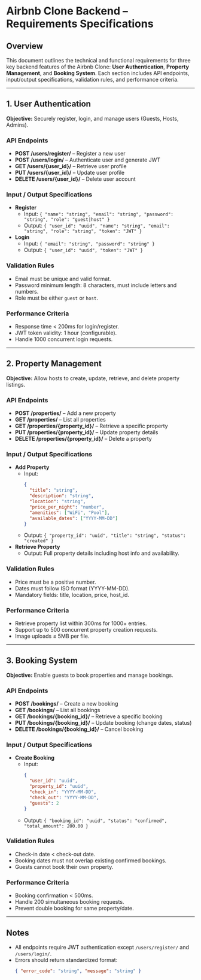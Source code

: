 # Airbnb Clone Backend – Requirements Specifications

## Overview
This document outlines the technical and functional requirements for three key backend features of the Airbnb Clone: **User Authentication**, **Property Management**, and **Booking System**. Each section includes API endpoints, input/output specifications, validation rules, and performance criteria.

---

## 1. User Authentication

**Objective:** Securely register, login, and manage users (Guests, Hosts, Admins).

### API Endpoints
- **POST /users/register/** – Register a new user
- **POST /users/login/** – Authenticate user and generate JWT
- **GET /users/{user_id}/** – Retrieve user profile
- **PUT /users/{user_id}/** – Update user profile
- **DELETE /users/{user_id}/** – Delete user account

### Input / Output Specifications
- **Register**
  - Input: `{ "name": "string", "email": "string", "password": "string", "role": "guest|host" }`
  - Output: `{ "user_id": "uuid", "name": "string", "email": "string", "role": "string", "token": "JWT" }`
- **Login**
  - Input: `{ "email": "string", "password": "string" }`
  - Output: `{ "user_id": "uuid", "token": "JWT" }`

### Validation Rules
- Email must be unique and valid format.
- Password minimum length: 8 characters, must include letters and numbers.
- Role must be either `guest` or `host`.

### Performance Criteria
- Response time < 200ms for login/register.
- JWT token validity: 1 hour (configurable).
- Handle 1000 concurrent login requests.

---

## 2. Property Management

**Objective:** Allow hosts to create, update, retrieve, and delete property listings.

### API Endpoints
- **POST /properties/** – Add a new property
- **GET /properties/** – List all properties
- **GET /properties/{property_id}/** – Retrieve a specific property
- **PUT /properties/{property_id}/** – Update property details
- **DELETE /properties/{property_id}/** – Delete a property

### Input / Output Specifications
- **Add Property**
  - Input: 
    ```json
    {
      "title": "string",
      "description": "string",
      "location": "string",
      "price_per_night": "number",
      "amenities": ["WiFi", "Pool"],
      "available_dates": ["YYYY-MM-DD"]
    }
    ```
  - Output: `{ "property_id": "uuid", "title": "string", "status": "created" }`
- **Retrieve Property**
  - Output: Full property details including host info and availability.

### Validation Rules
- Price must be a positive number.
- Dates must follow ISO format (YYYY-MM-DD).
- Mandatory fields: title, location, price, host_id.

### Performance Criteria
- Retrieve property list within 300ms for 1000+ entries.
- Support up to 500 concurrent property creation requests.
- Image uploads ≤ 5MB per file.

---

## 3. Booking System

**Objective:** Enable guests to book properties and manage bookings.

### API Endpoints
- **POST /bookings/** – Create a new booking
- **GET /bookings/** – List all bookings
- **GET /bookings/{booking_id}/** – Retrieve a specific booking
- **PUT /bookings/{booking_id}/** – Update booking (change dates, status)
- **DELETE /bookings/{booking_id}/** – Cancel booking

### Input / Output Specifications
- **Create Booking**
  - Input:
    ```json
    {
      "user_id": "uuid",
      "property_id": "uuid",
      "check_in": "YYYY-MM-DD",
      "check_out": "YYYY-MM-DD",
      "guests": 2
    }
    ```
  - Output: `{ "booking_id": "uuid", "status": "confirmed", "total_amount": 200.00 }`

### Validation Rules
- Check-in date < check-out date.
- Booking dates must not overlap existing confirmed bookings.
- Guests cannot book their own property.

### Performance Criteria
- Booking confirmation < 500ms.
- Handle 200 simultaneous booking requests.
- Prevent double booking for same property/date.

---

## Notes
- All endpoints require JWT authentication except `/users/register/` and `/users/login/`.
- Errors should return standardized format:
  ```json
  { "error_code": "string", "message": "string" }

